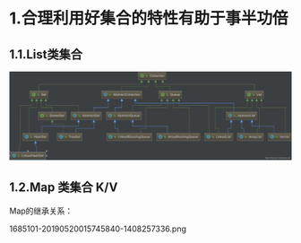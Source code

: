 # 1.合理利用好集合的特性有助于事半功倍

## 1.1.List类集合

![img](/static/image/20190717224652123.png)

## 1.2.Map 类集合 K/V

Map的继承关系：

1685101-20190520015745840-1408257336.png



